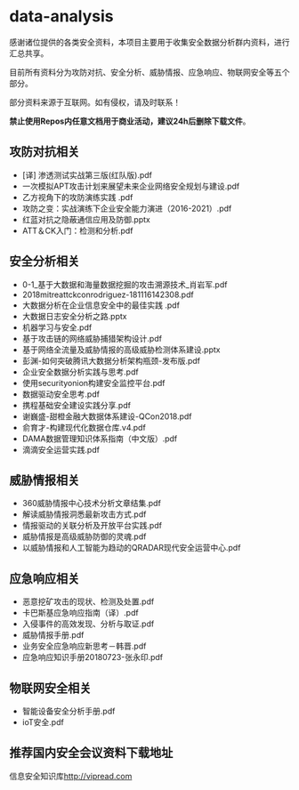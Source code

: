 # data-analysis

感谢诸位提供的各类安全资料，本项目主要用于收集安全数据分析群内资料，进行汇总共享。

目前所有资料分为攻防对抗、安全分析、威胁情报、应急响应、物联网安全等五个部分。

部分资料来源于互联网。如有侵权，请及时联系！

**禁止使用Repos内任意文档用于商业活动，建议24h后删除下载文件**。

## 攻防对抗相关

- [译] 渗透测试实战第三版(红队版).pdf
- 一次模拟APT攻击计划来展望未来企业网络安全规划与建设.pdf
- 乙方视角下的攻防演练实践 .pdf
- 攻防之变：实战演练下企业安全能力演进（2016-2021）.pdf
- 红蓝对抗之隐蔽通信应用及防御.pptx
- ATT＆CK入门：检测和分析.pdf

## 安全分析相关

- 0-1_基于大数据和海量数据挖掘的攻击溯源技术_肖岩军.pdf
- 2018mitreattckconrodriguez-181116142308.pdf
- 大数据分析在企业信息安全中的最佳实践 .pdf
- 大数据日志安全分析之路.pptx
- 机器学习与安全.pdf
- 基于攻击链的网络威胁捕猎架构设计.pdf
- 基于网络全流量及威胁情报的高级威胁检测体系建设.pptx
- 彭渊-如何突破腾讯大数据分析架构瓶颈-发布版.pdf
- 企业安全数据分析实践与思考.pdf
- 使用securityonion构建安全监控平台.pdf
- 数据驱动安全思考.pdf
- 携程基础安全建设实践分享.pdf
- 谢巍盛-甜橙金融大数据体系建设-QCon2018.pdf
- 俞育才-构建现代化数据仓库.v4.pdf
- DAMA数据管理知识体系指南（中文版）.pdf
- 滴滴安全运营实践.pdf

## 威胁情报相关

- 360威胁情报中心技术分析文章结集.pdf
- 解读威胁情报洞悉最新攻击方式.pdf
- 情报驱动的关联分析及开放平台实践.pdf
- 威胁情报是高级威胁防御的灵魂.pdf
- 以威胁情报和人工智能为趋动的QRADAR现代安全运营中心.pdf

## 应急响应相关

- 恶意挖矿攻击的现状、检测及处置.pdf
- 卡巴斯基应急响应指南（译）.pdf
- 入侵事件的高效发现、分析与取证.pdf
- 威胁情报手册.pdf
- 业务安全应急响应新思考－韩晋.pdf
- 应急响应知识手册20180723-张永印.pdf

## 物联网安全相关

- 智能设备安全分析手册.pdf
- ioT安全.pdf
  
## 推荐国内安全会议资料下载地址

信息安全知识库<http://vipread.com>

